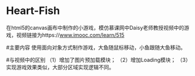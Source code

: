 # Heart-Fish
在html5的canvas画布中制作的小游戏，模仿慕课网中Daisy老师教授视频中的游戏，视频链接为https://www.imooc.com/learn/515

#主要内容
使用面向对象方式制作游戏，大鱼随鼠标移动，小鱼跟随大鱼移动。

#与视频中的区别
（1）增加了图片预加载模块；
（2）增加Loading模块；
（3）实现游戏效果类似，大部分区域实现逻辑不同。
